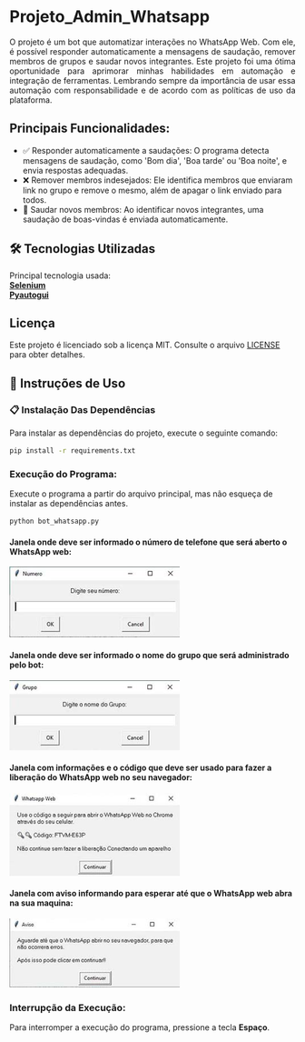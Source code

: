 # Projeto_Admin_Whatsapp
<p align="justify">O projeto é um bot que automatizar interações no WhatsApp Web. Com ele, é possível responder automaticamente a mensagens de saudação, remover membros de grupos e saudar novos integrantes. Este projeto foi uma ótima oportunidade para aprimorar minhas habilidades em automação e integração de ferramentas. Lembrando sempre da importância de usar essa automação com responsabilidade e de acordo com as políticas de uso da plataforma.</p>

## Principais Funcionalidades:

- ✅ Responder automaticamente a saudações: O programa detecta mensagens de saudação, como 'Bom dia', 'Boa tarde' ou 'Boa noite', e envia respostas adequadas.
- ❌ Remover membros indesejados: Ele identifica membros que enviaram link no grupo e remove o mesmo, além de apagar o link enviado para todos.
- 👋 Saudar novos membros: Ao identificar novos integrantes, uma saudação de boas-vindas é enviada automaticamente.

## 🛠️ Tecnologias Utilizadas
Principal tecnologia usada:</br>
**[Selenium](https://selenium-python.readthedocs.io/)**</br>
**[Pyautogui](https://pyautogui.readthedocs.io/en/latest/)**

## Licença
Este projeto é licenciado sob a licença MIT. Consulte o arquivo [LICENSE](LICENSE) para obter detalhes.

## 🚀 Instruções de Uso

### 📋 Instalação Das Dependências
Para instalar as dependências do projeto, execute o seguinte comando:
```bash
pip install -r requirements.txt
```

### Execução do Programa:
Execute o programa a partir do arquivo principal, mas não esqueça de instalar as dependências antes.

```bash
python bot_whatsapp.py
```

#### Janela onde deve ser informado o número de telefone que será aberto o WhatsApp web:

![janela-numero](imagens/janela-numero.JPG)

#### Janela onde deve ser informado o nome do grupo que será administrado pelo bot:

![janela-grupo](imagens/janela-grupo.JPG)</br>

#### Janela com informações e o código que deve ser usado para fazer a liberação do WhatsApp web no seu navegador:

![janela-codigo](imagens/janela-codigo.JPG)</br>

#### Janela com aviso informando para esperar até que o WhatsApp web abra na sua maquina:

![janela-aviso](imagens/janela-aviso.JPG)</br>

### Interrupção da Execução:
Para interromper a execução do programa, pressione a tecla **Espaço**.